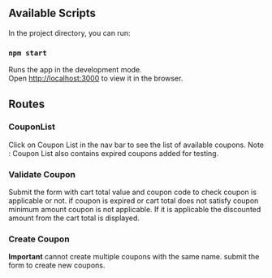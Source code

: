 
## Available Scripts

In the project directory, you can run:

### `npm start`

Runs the app in the development mode.\
Open [http://localhost:3000](http://localhost:3000) to view it in the browser.

## Routes

### CouponList

Click on Coupon List in the nav bar to see the list of available coupons.
Note : Coupon List also contains expired coupons added for testing.

### Validate Coupon

Submit the form with cart total value and coupon code to check coupon is applicable or not.
if coupon is expired or cart total does not satisfy coupon minimum amount coupon is not applicable. If it is applicable the discounted amount from the cart total is displayed.

### Create Coupon
 **Important** cannot create multiple coupons with the same name.
 submit the form to create new coupons.